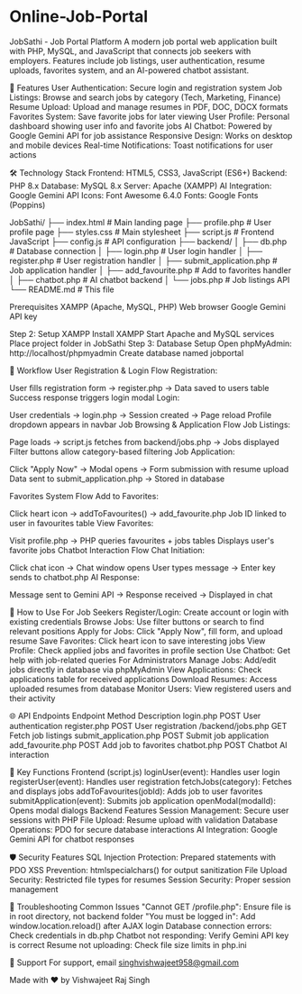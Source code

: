 # Online-Job-Portal


JobSathi - Job Portal Platform
A modern job portal web application built with PHP, MySQL, and JavaScript that connects job seekers with employers. Features include job listings, user authentication, resume uploads, favorites system, and an AI-powered chatbot assistant.

🌟 Features
User Authentication: Secure login and registration system
Job Listings: Browse and search jobs by category (Tech, Marketing, Finance)
Resume Upload: Upload and manage resumes in PDF, DOC, DOCX formats
Favorites System: Save favorite jobs for later viewing
User Profile: Personal dashboard showing user info and favorite jobs
AI Chatbot: Powered by Google Gemini API for job assistance
Responsive Design: Works on desktop and mobile devices
Real-time Notifications: Toast notifications for user actions

🛠️ Technology Stack
Frontend: HTML5, CSS3, JavaScript (ES6+)
Backend: PHP 8.x
Database: MySQL 8.x
Server: Apache (XAMPP)
AI Integration: Google Gemini API
Icons: Font Awesome 6.4.0
Fonts: Google Fonts (Poppins)


JobSathi/
├── index.html              # Main landing page
├── profile.php             # User profile page
├── styles.css              # Main stylesheet
├── script.js               # Frontend JavaScript
├── config.js               # API configuration
├── backend/
│   ├── db.php              # Database connection
│   ├── login.php           # User login handler
│   ├── register.php        # User registration handler
│   ├── submit_application.php # Job application handler
│   ├── add_favourite.php   # Add to favorites handler
│   ├── chatbot.php         # AI chatbot backend
│   └── jobs.php            # Job listings API
└── README.md               # This file



Prerequisites
XAMPP (Apache, MySQL, PHP)
Web browser
Google Gemini API key


Step 2: Setup XAMPP
Install XAMPP
Start Apache and MySQL services
Place project folder in JobSathi
Step 3: Database Setup
Open phpMyAdmin: http://localhost/phpmyadmin
Create database named jobportal



🔄 Workflow
User Registration & Login Flow
Registration:

User fills registration form → register.php → Data saved to users table
Success response triggers login modal
Login:

User credentials → login.php → Session created → Page reload
Profile dropdown appears in navbar
Job Browsing & Application Flow
Job Listings:

Page loads → script.js fetches from backend/jobs.php → Jobs displayed
Filter buttons allow category-based filtering
Job Application:

Click "Apply Now" → Modal opens → Form submission with resume upload
Data sent to submit_application.php → Stored in database




Favorites System Flow
Add to Favorites:

Click heart icon → addToFavourites() → add_favourite.php
Job ID linked to user in favourites table
View Favorites:

Visit profile.php → PHP queries favourites + jobs tables
Displays user's favorite jobs
Chatbot Interaction Flow
Chat Initiation:

Click chat icon → Chat window opens
User types message → Enter key sends to chatbot.php
AI Response:

Message sent to Gemini API → Response received → Displayed in chat


📱 How to Use
For Job Seekers
Register/Login: Create account or login with existing credentials
Browse Jobs: Use filter buttons or search to find relevant positions
Apply for Jobs: Click "Apply Now", fill form, and upload resume
Save Favorites: Click heart icon to save interesting jobs
View Profile: Check applied jobs and favorites in profile section
Use Chatbot: Get help with job-related queries
For Administrators
Manage Jobs: Add/edit jobs directly in database via phpMyAdmin
View Applications: Check applications table for received applications
Download Resumes: Access uploaded resumes from database
Monitor Users: View registered users and their activity

🌐 API Endpoints
Endpoint	Method	Description
login.php	POST	User authentication
register.php	POST	User registration
/backend/jobs.php	GET	Fetch job listings
submit_application.php	POST	Submit job application
add_favourite.php	POST	Add job to favorites
chatbot.php	POST	Chatbot AI interaction

🔧 Key Functions
Frontend (script.js)
loginUser(event): Handles user login
registerUser(event): Handles user registration
fetchJobs(category): Fetches and displays jobs
addToFavourites(jobId): Adds job to user favorites
submitApplication(event): Submits job application
openModal(modalId): Opens modal dialogs
Backend Features
Session Management: Secure user sessions with PHP
File Upload: Resume upload with validation
Database Operations: PDO for secure database interactions
AI Integration: Google Gemini API for chatbot responses

🛡️ Security Features
SQL Injection Protection: Prepared statements with PDO
XSS Prevention: htmlspecialchars() for output sanitization
File Upload Security: Restricted file types for resumes
Session Security: Proper session management


🚨 Troubleshooting
Common Issues
"Cannot GET /profile.php": Ensure file is in root directory, not backend folder
"You must be logged in": Add window.location.reload() after AJAX login
Database connection errors: Check credentials in db.php
Chatbot not responding: Verify Gemini API key is correct
Resume not uploading: Check file size limits in php.ini


🤝 Support
For support, email singhvishwajeet958@gmail.com

Made with ❤️ by Vishwajeet Raj Singh


